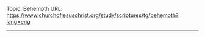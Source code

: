 Topic: Behemoth
URL: https://www.churchofjesuschrist.org/study/scriptures/tg/behemoth?lang=eng

---

